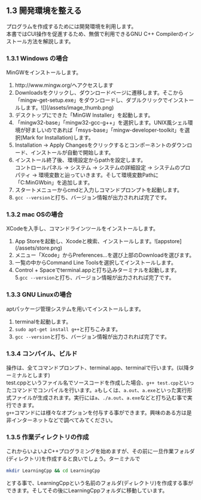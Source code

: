 ## 1.3 開発環境を整える

プログラムを作成するためには開発環境を利用します。<br>本書ではCUI操作を促進するため、無償で利用できるGNU C++ Compilerのインストール方法を解説します。<br>


### 1.3.1 Windows の場合
MinGWをインストールします。

<ol>
<li>http://www.mingw.org/へアクセスします</li>
<li>Downloadsをクリックし、ダウンロードページに遷移します。そこから「mingw-get-setup.exe」をダウンロードし、ダブルクリックでインストールします。![](/assets/image_thumb.png)</li>
<li>デスクトップにできた「MinGW Installer」を起動します。</li>
<li>「mingw32-base」「mingw32-gcc-g++」を選択します。UNIX風シェル環境が好ましいのであれば「msys-base」「mingw-developer-toolkit」を選択(Mark for Installation)します。</li>
<li>Installation -&gt; Apply Changesをクリックするとコンポーネントのダウンロード、インストールが自動で開始します。</li>
<li>インストール終了後、環境設定からpathを設定します。<br> コントロールパネル -&gt; システム -&gt; システムの詳細設定 -&gt; システムのプロパティ -&gt; 環境変数と辿っていきます。そして環境変数Pathに「C:MinGWbin」を追加します。</li>
<li>スタートメニューからcmdと入力しコマンドプロンプトを起動します。</li>
<li><code>gcc --version</code>と打ち、バージョン情報が出力されれば完了です。</li>
</ol>

### 1.3.2 mac OSの場合
XCodeを入手し、コマンドラインツールをインストールします。
<ol>
<li>App Storeを起動し、Xcodeと検索、インストールします。![appstore](/assets/store.png)</li>
<li>メニュー「Xcode」からPreferences…を選び上部のDownloadを選びます。</li>
<li>一覧の中からCommand Line Toolsを選択してインストールします。</li>
<li>Control + Spaceでterminal.appと打ち込みターミナルを起動します。</li>
5.<code>gcc --version</code>と打ち、バージョン情報が出力されれば完了です。</li>
</ol>

### 1.3.3 GNU Linuxの場合
aptパッケージ管理システムを用いてインストールします。
<ol>
<li>terminalを起動します。</li>
<li><code>sudo apt-get install g++</code>と打ちこみます。</li>
<li><code>gcc --version</code>と打ち、バージョン情報が出力されれば完了です。</li>
</ol>

### 1.3.4 コンパイル、ビルド
操作は、全てコマンドプロンプト、terminal.app、terminalで行います。(以降ターミナルとします)<br>test.cppというファイル名でソースコードを作成した場合、`g++ test.cpp`といったコマンドでコンパイルを行います。`a`もしくは、`a.out`、`a.exe`といった実行形式ファイルが生成されます。実行には`a`、`./a.out`、`a.exe`などと打ち込む事で実行できます。<br>`g++`コマンドには様々なオプションを付与する事ができます。興味のある方は是非インターネットなどで調べてみてください。

### 1.3.5 作業ディレクトリの作成
これからいよいよC++プログラミングを始めますが、その前に一旦作業フォルダ(ディレクトリ)を作成すると良いでしょう。ターミナルで
```sh
mkdir LearningCpp && cd LearningCpp
```
とする事で、LearningCppという名前のフォルダ(ディレクトリ)を作成する事ができます。そしてその後にLearningCppフォルダに移動しています。
